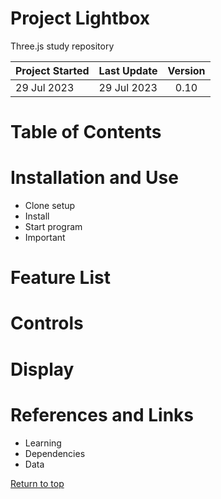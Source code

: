 # Project Lightbox
Three.js study repository

| Project Started | Last Update | Version |
| :-------------- | :---------- | :-----: |
| 29 Jul 2023     | 29 Jul 2023 | 0.10    |

# Table of Contents

# Installation and Use
- Clone setup
- Install
- Start program
- Important

# Feature List

# Controls

# Display

# References and Links
- Learning
- Dependencies
- Data

[Return to top]()




